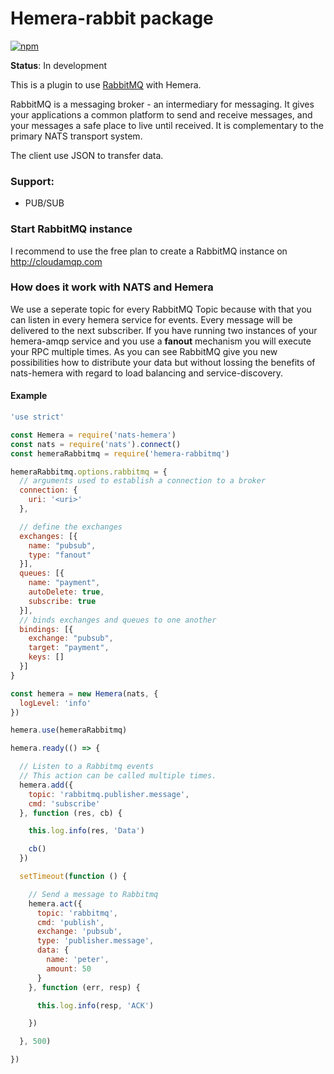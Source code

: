 # Hemera-rabbit package

[![npm](https://img.shields.io/npm/v/hemera-rabbitmq.svg?maxAge=3600)](https://www.npmjs.com/package/hemera-rabbitmq)

**Status**: In development

This is a plugin to use [RabbitMQ](https://www.rabbitmq.com) with Hemera.

RabbitMQ is a messaging broker - an intermediary for messaging. It gives your applications a common platform to send and receive messages, and your messages a safe place to live until received. It is complementary to the primary NATS transport system. 

The client use JSON to transfer data.

### Support:
- PUB/SUB

### Start RabbitMQ instance

I recommend to use the free plan to create a RabbitMQ instance on http://cloudamqp.com

### How does it work with NATS and Hemera
We use a seperate topic for every RabbitMQ Topic because with that you can listen in every hemera service for events. Every message will be delivered to the next subscriber. If you have running two instances of your hemera-amqp service and you use a __fanout__ mechanism you will execute your RPC multiple times. As you can see RabbitMQ give you new possibilities how to distribute your data but without lossing the benefits of nats-hemera with regard to load balancing and service-discovery.

#### Example

```js
'use strict'

const Hemera = require('nats-hemera')
const nats = require('nats').connect()
const hemeraRabbitmq = require('hemera-rabbitmq')

hemeraRabbitmq.options.rabbitmq = {
  // arguments used to establish a connection to a broker
  connection: {
    uri: '<uri>'
  },

  // define the exchanges
  exchanges: [{
    name: "pubsub",
    type: "fanout"
  }],
  queues: [{
    name: "payment",
    autoDelete: true,
    subscribe: true
  }],
  // binds exchanges and queues to one another
  bindings: [{
    exchange: "pubsub",
    target: "payment",
    keys: []
  }]
}

const hemera = new Hemera(nats, {
  logLevel: 'info'
})

hemera.use(hemeraRabbitmq)

hemera.ready(() => {

  // Listen to a Rabbitmq events
  // This action can be called multiple times.
  hemera.add({
    topic: 'rabbitmq.publisher.message',
    cmd: 'subscribe'
  }, function (res, cb) {

    this.log.info(res, 'Data')

    cb()
  })

  setTimeout(function () {

    // Send a message to Rabbitmq
    hemera.act({
      topic: 'rabbitmq',
      cmd: 'publish',
      exchange: 'pubsub',
      type: 'publisher.message',
      data: {
        name: 'peter',
        amount: 50
      }
    }, function (err, resp) {

      this.log.info(resp, 'ACK')

    })

  }, 500)

})
```

